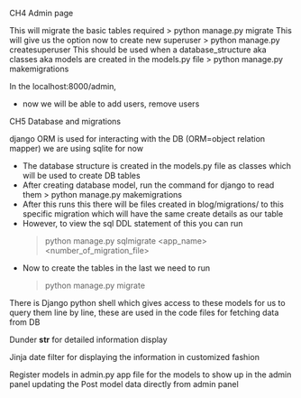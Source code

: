 CH4 
Admin page 

This will migrate the basic tables required
	> python manage.py migrate
This will give us the option now to create new superuser
	> python manage.py createsuperuser
This should be used when a database_structure aka classes aka models are created in the models.py file
        > python manage.py makemigrations


In the localhost:8000/admin,
- now we will be able to add users, remove users



CH5 
Database and migrations

django ORM is used for interacting with the DB (ORM=object relation mapper)
we are using sqlite for now

- The database structure is created in the models.py file as classes which will be used to create DB tables 
- After creating database model, run the command for django to read them
        > python manage.py makemigrations
- After this runs this there will be files created in blog/migrations/ to this specific migration which will have the same create details as our table
- However, to view the sql DDL statement of this you can run 
	> python manage.py sqlmigrate <app_name> <number_of_migration_file>
- Now to create the tables in the last we need to run
	> python manage.py migrate

There is Django python shell which gives access to these models for us to query them line by line,
these are used in the code files for fetching data from DB

Dunder __str__ for detailed information display

Jinja date filter for displaying the information in customized fashion

Register models in admin.py app file for the models to show up in the admin panel 
updating the Post model data directly from admin panel


